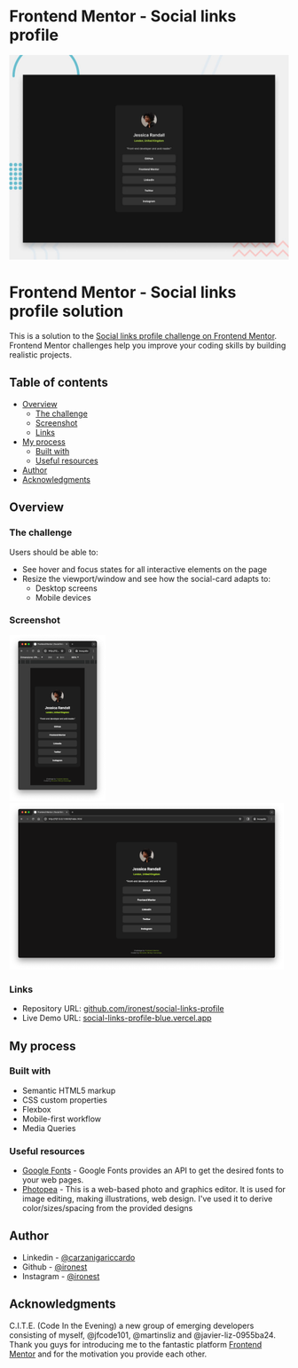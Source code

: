 # Frontend Mentor - Social links profile

![Design preview for the Social links profile coding challenge](./design/desktop-preview.jpg)

# Frontend Mentor - Social links profile solution

This is a solution to the [Social links profile challenge on Frontend Mentor](https://www.frontendmentor.io/challenges/social-links-profile-UG32l9m6dQ). Frontend Mentor challenges help you improve your coding skills by building realistic projects. 

## Table of contents

- [Overview](#overview)
  - [The challenge](#the-challenge)
  - [Screenshot](#screenshot)
  - [Links](#links)
- [My process](#my-process)
  - [Built with](#built-with)
  - [Useful resources](#useful-resources)
- [Author](#author)
- [Acknowledgments](#acknowledgments)

## Overview

### The challenge

Users should be able to:

- See hover and focus states for all interactive elements on the page
- Resize the viewport/window and see how the social-card adapts to:
  - Desktop screens
  - Mobile devices

### Screenshot

[![.//misc/thumb_mobile.png](./misc/thumb_mobile.png)](./misc/mobile.png)
[![.//misc/thumb_desktop.png](./misc/thumb_desktop.png)](./misc/desktop.png)

### Links

- Repository URL: [github.com/ironest/social-links-profile](https://github.com/ironest/social-links-profile)
- Live Demo URL: [social-links-profile-blue.vercel.app](https://social-links-profile-blue.vercel.app/)

## My process

### Built with

- Semantic HTML5 markup
- CSS custom properties
- Flexbox
- Mobile-first workflow
- Media Queries

### Useful resources

- [Google Fonts](https://fonts.google.com/) - Google Fonts provides an API to get the desired fonts to your web pages.
- [Photopea](https://www.photopea.com/) - This is a web-based photo and graphics editor. It is used for image editing, making illustrations, web design. I've used it to derive color/sizes/spacing from the provided designs

## Author

- Linkedin - [@carzanigariccardo](https://www.linkedin.com/in/carzanigariccardo/)
- Github - [@ironest](https://www.github.com/ironest)
- Instagram - [@ironest](https://www.instagram.com/ironest)

## Acknowledgments

C.I.T.E. (Code In the Evening) a new group of emerging developers consisting of myself, @jfcode101, @martinsliz and @javier-liz-0955ba24. Thank you guys for introducing me to the fantastic platform [Frontend Mentor](https://www.frontendmentor.io) and for the motivation you provide each other.